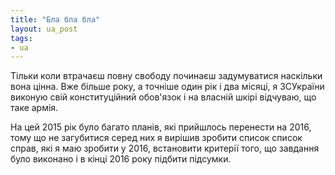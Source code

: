 ```yaml
---
title: "Бла бла бла"
layout: ua_post
tags:
- ua
---
```


Тільки коли втрачаєш повну свободу починаєш задумуватися наскільки вона цінна. Вже більше року, а точніше один рік і два місяці, я ЗСУкраїни виконую свій конституційний обов'язок і на власній шкірі відчуваю, що таке армія.

На цей 2015 рік було багато планів, які прийшлось перенести на 2016, тому що не загубитися серед них я вирішив зробити список список справ, які я маю зробити у 2016, встановити критерії того, що завдання було виконано і в кінці 2016 року підбити підсумки.

